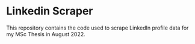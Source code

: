 # Linkedin Scraper
This repository contains the code used to scrape LinkedIn profile data for my MSc Thesis in August 2022.
